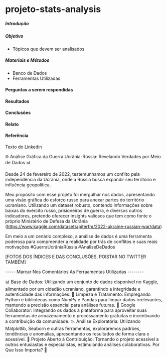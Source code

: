 # projeto-stats-analysis


##### Introdução

##### Objetivo

- Tópicos que devem ser analisados

##### Materiais e Métodos

- Banco de Dados
- Ferramentas Utilizadas

#### Perguntas a serem respondidas
  
#### Resultados

#### Conclusões

#### Relato

#### Referência



 Texto do Linkedin

 🌐 Análise Gráfica da Guerra Ucrânia-Rússia: Revelando Verdades por Meio de Dados 📊

Desde 24 de fevereiro de 2022, testemunhamos um conflito pela independência da Ucrânia, onde a Rússia busca expandir seu território e influência geopolítica. 

Meu propósito com esse projeto foi mergulhar nos dados, apresentando uma visão gráfica do esforço russo para anexar partes do território ucraniano. Utilizando um dataset robusto, contendo informações sobre baixas do exército russo, prisioneiros de guerra, e diversos outros indicadores, pretendo oferecer insights valiosos que tem como fonte o próprio Ministério de Defesa da Ucrânia (https://www.kaggle.com/datasets/piterfm/2022-ukraine-russian-war/data)

Em meio a um cenário complexo, a análise de dados é uma ferramenta poderosa para compreender a realidade por trás de conflitos e suas reais motivações
#GuerraUcrâniaRússia #AnáliseDeDados

[FOTOS DOS ÍNDICES E DAS CONCLUSÕES, POISTAR NO TWITTER TAMBÉM]

----- Marcar Nos Comentários As Ferraamentas Utilizadas --------

📊 Base de Dados: Utilizando um conjunto de dados disponível no Kaggle, alimentado por um cidadão ucraniano, garantindo a integridade e autenticidade das informações.
🧹 Limpeza e Tratamento: Empregando Python e bibliotecas como NumPy e Pandas para limpar dados irrelevantes, mantendo a precisão essencial para análises futuras.
🚀 Google Collaborator: Integrando os dados à plataforma para aproveitar suas ferramentas de armazenamento e processamento gratuitas e incentivando a contribuição da comunidade.
📉 Análise Exploratória: Utilizando Matplotlib, Seaborn e outras ferramentas, exploraremos padrões, tendências e anomalias, apresentando os resultados de forma clara e acessível.
🔗 Projeto Aberto à Contribuição: Tornando o projeto acessível a outros entusiastas e especialistas, estimulando análises colaborativas.
Por Que Isso Importa? 🤔
